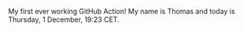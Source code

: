My first ever working GitHub Action!
My name is Thomas and today is Thursday, 1 December, 19:23 CET. 
